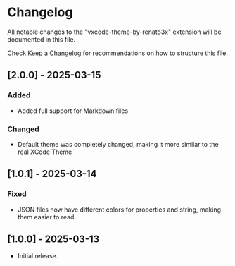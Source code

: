 # Changelog

All notable changes to the "vxcode-theme-by-renato3x" extension will be documented in this file.

Check [Keep a Changelog](http://keepachangelog.com/) for recommendations on how to structure this file.

## [2.0.0] - 2025-03-15

### Added

- Added full support for Markdown files

### Changed

- Default theme was completely changed, making it more similar to the real XCode Theme

## [1.0.1] - 2025-03-14

### Fixed

- JSON files now have different colors for properties and string, making them easier to read.

## [1.0.0] - 2025-03-13

- Initial release.
